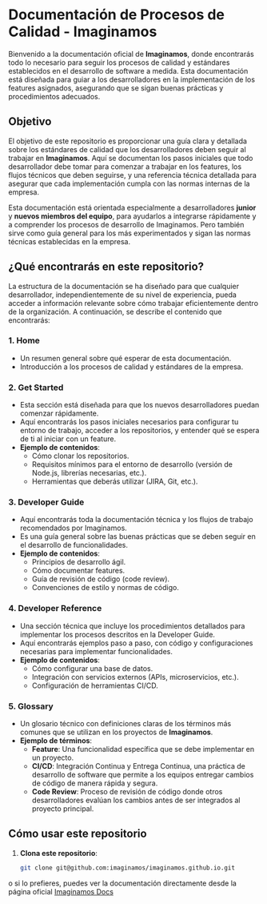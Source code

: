 # Documentación de Procesos de Calidad - Imaginamos

Bienvenido a la documentación oficial de **Imaginamos**, donde encontrarás todo lo necesario para seguir los procesos de calidad y estándares establecidos en el desarrollo de software a medida. Esta documentación está diseñada para guiar a los desarrolladores en la implementación de los features asignados, asegurando que se sigan buenas prácticas y procedimientos adecuados.

## Objetivo

El objetivo de este repositorio es proporcionar una guía clara y detallada sobre los estándares de calidad que los desarrolladores deben seguir al trabajar en **Imaginamos**. Aquí se documentan los pasos iniciales que todo desarrollador debe tomar para comenzar a trabajar en los features, los flujos técnicos que deben seguirse, y una referencia técnica detallada para asegurar que cada implementación cumpla con las normas internas de la empresa.

Esta documentación está orientada especialmente a desarrolladores **junior** y **nuevos miembros del equipo**, para ayudarlos a integrarse rápidamente y a comprender los procesos de desarrollo de Imaginamos. Pero también sirve como guía general para los más experimentados y sigan las normas técnicas establecidas en la empresa.

## ¿Qué encontrarás en este repositorio?

La estructura de la documentación se ha diseñado para que cualquier desarrollador, independientemente de su nivel de experiencia, pueda acceder a información relevante sobre cómo trabajar eficientemente dentro de la organización. A continuación, se describe el contenido que encontrarás:

### 1. **Home**
   - Un resumen general sobre qué esperar de esta documentación.
   - Introducción a los procesos de calidad y estándares de la empresa.

### 2. **Get Started**
   - Esta sección está diseñada para que los nuevos desarrolladores puedan comenzar rápidamente.
   - Aquí encontrarás los pasos iniciales necesarios para configurar tu entorno de trabajo, acceder a los repositorios, y entender qué se espera de ti al iniciar con un feature.
   - **Ejemplo de contenidos**:
     - Cómo clonar los repositorios.
     - Requisitos mínimos para el entorno de desarrollo (versión de Node.js, librerías necesarias, etc.).
     - Herramientas que deberás utilizar (JIRA, Git, etc.).

### 3. **Developer Guide**
   - Aquí encontrarás toda la documentación técnica y los flujos de trabajo recomendados por Imaginamos.
   - Es una guía general sobre las buenas prácticas que se deben seguir en el desarrollo de funcionalidades.
   - **Ejemplo de contenidos**:
     - Principios de desarrollo ágil.
     - Cómo documentar features.
     - Guía de revisión de código (code review).
     - Convenciones de estilo y normas de código.
   
### 4. **Developer Reference**
   - Una sección técnica que incluye los procedimientos detallados para implementar los procesos descritos en la Developer Guide.
   - Aquí encontrarás ejemplos paso a paso, con código y configuraciones necesarias para implementar funcionalidades.
   - **Ejemplo de contenidos**:
     - Cómo configurar una base de datos.
     - Integración con servicios externos (APIs, microservicios, etc.).
     - Configuración de herramientas CI/CD.

### 5. **Glossary**
   - Un glosario técnico con definiciones claras de los términos más comunes que se utilizan en los proyectos de **Imaginamos**.
   - **Ejemplo de términos**:
     - **Feature**: Una funcionalidad específica que se debe implementar en un proyecto.
     - **CI/CD**: Integración Continua y Entrega Continua, una práctica de desarrollo de software que permite a los equipos entregar cambios de código de manera rápida y segura.
     - **Code Review**: Proceso de revisión de código donde otros desarrolladores evalúan los cambios antes de ser integrados al proyecto principal.

## Cómo usar este repositorio

1. **Clona este repositorio**:
   ```bash
   git clone git@github.com:imaginamos/imaginamos.github.io.git

o si lo prefieres, puedes ver la documentación directamente desde la página oficial <a href="https://imaginamos.github.io/">Imaginamos Docs</a>
